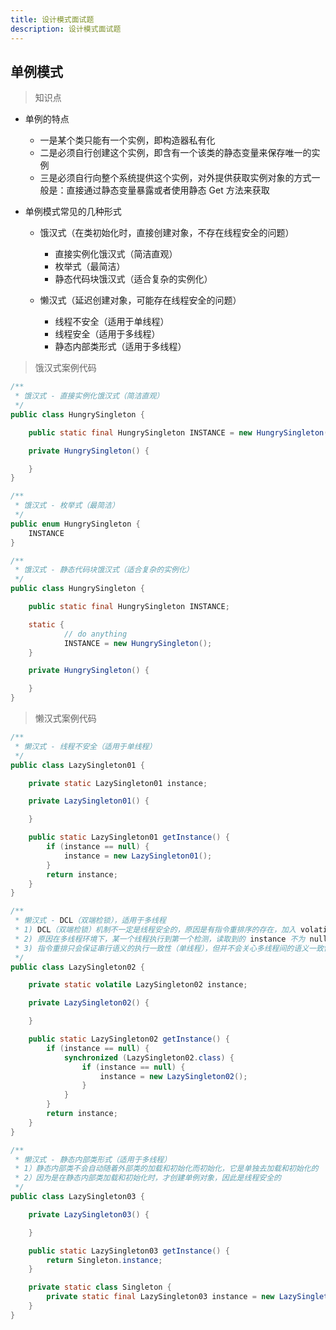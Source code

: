 ```yaml
---
title: 设计模式面试题
description: 设计模式面试题
---
```


## 单例模式

> 知识点

- 单例的特点
	- 一是某个类只能有一个实例，即构造器私有化
	- 二是必须自行创建这个实例，即含有一个该类的静态变量来保存唯一的实例
	- 三是必须自行向整个系统提供这个实例，对外提供获取实例对象的方式一般是：直接通过静态变量暴露或者使用静态 Get 方法来获取

- 单例模式常见的几种形式
	- 饿汉式（在类初始化时，直接创建对象，不存在线程安全的问题）
		- 直接实例化饿汉式（简洁直观）
		- 枚举式（最简洁）
		- 静态代码块饿汉式（适合复杂的实例化）

	- 懒汉式（延迟创建对象，可能存在线程安全的问题）
		- 线程不安全（适用于单线程）
		- 线程安全（适用于多线程）
		- 静态内部类形式（适用于多线程）

> 饿汉式案例代码

``` java
/**
 * 饿汉式 - 直接实例化饿汉式（简洁直观）
 */
public class HungrySingleton {

	public static final HungrySingleton INSTANCE = new HungrySingleton();

	private HungrySingleton() {

	}
}
```

``` java
/**
 * 饿汉式 - 枚举式（最简洁）
 */
public enum HungrySingleton {
	INSTANCE
}
```

``` java
/**
 * 饿汉式 - 静态代码块饿汉式（适合复杂的实例化）
 */
public class HungrySingleton {

	public static final HungrySingleton INSTANCE;

	static {
            // do anything
            INSTANCE = new HungrySingleton();
	}

	private HungrySingleton() {

	}
}
```

> 懒汉式案例代码

``` java
/**
 * 懒汉式 - 线程不安全（适用于单线程）
 */
public class LazySingleton01 {

	private static LazySingleton01 instance;

	private LazySingleton01() {

	}

	public static LazySingleton01 getInstance() {
		if (instance == null) {
			instance = new LazySingleton01();
		}
		return instance;
	}
}
```


``` java
/**
 * 懒汉式 - DCL（双端检锁），适用于多线程
 * 1) DCL（双端检锁）机制不一定是线程安全的，原因是有指令重排序的存在，加入 volatile 可以禁止指令重排
 * 2) 原因在多线程环境下，某一个线程执行到第一个检测，读取到的 instance 不为 null 时，instance 的引用对象可能没有完成初始化
 * 3) 指令重排只会保证串行语义的执行一致性（单线程），但并不会关心多线程间的语义一致性。所以当一条线程访问 instance 不为 null 时，由于 instance 实例未必已初始化完成，也就造成了线程安全问题
 */
public class LazySingleton02 {

	private static volatile LazySingleton02 instance;

	private LazySingleton02() {

	}

	public static LazySingleton02 getInstance() {
		if (instance == null) {
			synchronized (LazySingleton02.class) {
				if (instance == null) {
					instance = new LazySingleton02();
				}
			}
		}
		return instance;
	}
}
```

``` java
/**
 * 懒汉式 - 静态内部类形式（适用于多线程）
 * 1）静态内部类不会自动随着外部类的加载和初始化而初始化，它是单独去加载和初始化的
 * 2）因为是在静态内部类加载和初始化时，才创建单例对象，因此是线程安全的
 */
public class LazySingleton03 {

	private LazySingleton03() {

	}

	public static LazySingleton03 getInstance() {
		return Singleton.instance;
	}

	private static class Singleton {
		private static final LazySingleton03 instance = new LazySingleton03();
	}
}
```
